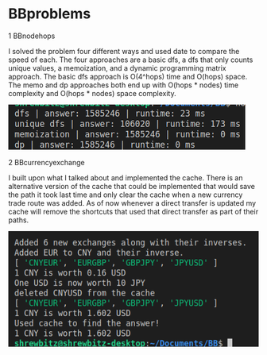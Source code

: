 # BBproblems

1 BBnodehops
 
 I solved the problem four different ways and used date to compare the speed of each. The four approaches are a basic dfs, a dfs that only counts unique values, a memoization, and a dynamic programming matrix approach. The basic dfs approach is O(4^hops) time and O(hops) space.
  The memo and dp approaches both end up with O(hops * nodes) time complexity and O(hops * nodes) space complexity.
  
  ![bbnodehops.png](bbnodehops.png)
  
  
2 BBcurrencyexchange
  
  I built upon what I talked about and implemented the cache. There is an alternative version of the cache that could be implemented that would save the path it took last time and only clear the cache when a new currency trade route was added. As of now whenever a direct transfer is updated my cache will remove the shortcuts that used that direct transfer as part of their paths.
  
  ![bbcurrencyexchange.png](bbcurrencyexchange.png)

